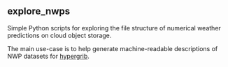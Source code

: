 ## explore_nwps

Simple Python scripts for exploring the file structure of numerical weather predictions on cloud object storage.

The main use-case is to help generate machine-readable descriptions of NWP datasets for [hypergrib](https://github.com/JackKelly/hypergrib).

